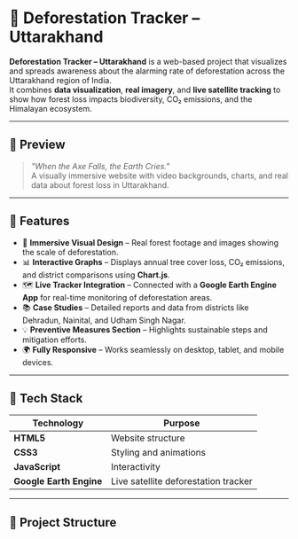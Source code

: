 # 🌿 Deforestation Tracker – Uttarakhand

**Deforestation Tracker – Uttarakhand** is a web-based project that visualizes and spreads awareness about the alarming rate of deforestation across the Uttarakhand region of India.  
It combines **data visualization**, **real imagery**, and **live satellite tracking** to show how forest loss impacts biodiversity, CO₂ emissions, and the Himalayan ecosystem.

---

## 📸 Preview
> _"When the Axe Falls, the Earth Cries."_  
A visually immersive website with video backgrounds, charts, and real data about forest loss in Uttarakhand.

---

## 🚀 Features

- 🎥 **Immersive Visual Design** – Real forest footage and images showing the scale of deforestation.  
- 📊 **Interactive Graphs** – Displays annual tree cover loss, CO₂ emissions, and district comparisons using **Chart.js**.  
- 🗺️ **Live Tracker Integration** – Connected with a **Google Earth Engine App** for real-time monitoring of deforestation areas.  
- 📚 **Case Studies** – Detailed reports and data from districts like Dehradun, Nainital, and Udham Singh Nagar.  
- 💡 **Preventive Measures Section** – Highlights sustainable steps and mitigation efforts.  
- 🌍 **Fully Responsive** – Works seamlessly on desktop, tablet, and mobile devices.

---

## 🧱 Tech Stack

| Technology | Purpose |
|-------------|----------|
| **HTML5** | Website structure |
| **CSS3** | Styling and animations |
| **JavaScript** | Interactivity |
| **Google Earth Engine** | Live satellite deforestation tracker |

---

## 📂 Project Structure

